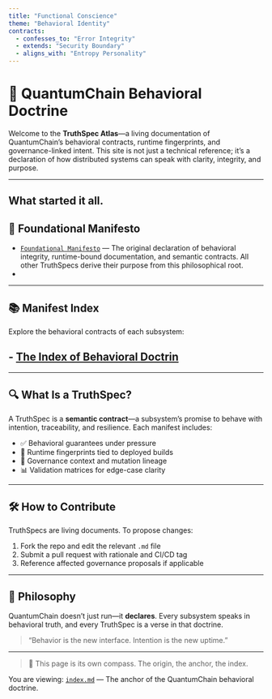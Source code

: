 ```yaml
---
title: "Functional Conscience"
theme: "Behavioral Identity"
contracts:
  - confesses_to: "Error Integrity"
  - extends: "Security Boundary"
  - aligns_with: "Entropy Personality"
---
```

# 🧠 QuantumChain Behavioral Doctrine

Welcome to the **TruthSpec Atlas**—a living documentation of QuantumChain’s behavioral contracts, runtime fingerprints, and governance-linked intent. This site is not just a technical reference; it’s a declaration of how distributed systems can speak with clarity, integrity, and purpose.

---


##     What started it all. 
## 🧠 Foundational Manifesto

- [`Foundational Manifesto`](./meta_TruthSpec.md) — The original declaration of behavioral integrity, runtime-bound documentation, and semantic contracts. All other TruthSpecs derive their purpose from this philosophical root.
- 
---

## 📚 Manifest Index

Explore the behavioral contracts of each subsystem:

## - [The Index of Behavioral Doctrin](./meta_TruthSpecIndex.md)

---

## 🔍 What Is a TruthSpec?

A TruthSpec is a **semantic contract**—a subsystem’s promise to behave with intention, traceability, and resilience. Each manifest includes:

- ✅ Behavioral guarantees under pressure
- 🧬 Runtime fingerprints tied to deployed builds
- 📎 Governance context and mutation lineage
- 📊 Validation matrices for edge-case clarity

---

## 🛠️ How to Contribute

TruthSpecs are living documents. To propose changes:

1. Fork the repo and edit the relevant `.md` file
2. Submit a pull request with rationale and CI/CD tag
3. Reference affected governance proposals if applicable

---

## 🧭 Philosophy

QuantumChain doesn’t just run—it **declares**. Every subsystem speaks in behavioral truth, and every TruthSpec is a verse in that doctrine.

> “Behavior is the new interface. Intention is the new uptime.”

---

> 🧭 This page is its own compass. The origin, the anchor, the index.


You are viewing: [`index.md`](./index.md) — The anchor of the QuantumChain behavioral doctrine.

